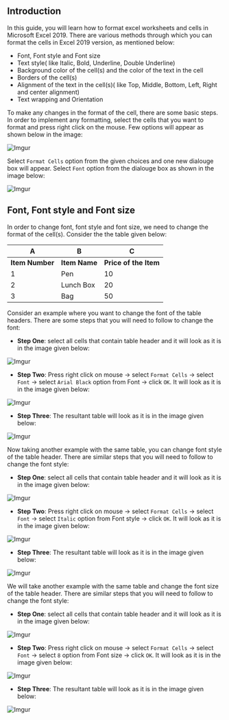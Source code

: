 ## Introduction
In this guide, you will learn how to format excel worksheets and cells in Microsoft Excel 2019. There are various methods through which you can format the cells in Excel 2019 version, as mentioned below:

- Font, Font style and Font size
- Text style( like Italic, Bold, Underline, Double Underline)
- Background color of the cell(s) and the color of the text in the cell
- Borders of the cell(s)
- Alignment of the text in the cell(s)( like Top, Middle, Bottom, Left, Right and center alignment)
- Text wrapping and Orientation

To make any changes in the format of the cell, there are some basic steps. In order to implement any formatting, select the cells that you want to format and press right click on the mouse. Few options will appear as shown below in the image:

![Imgur](https://i.imgur.com/Yxdfkkw.png)

Select `Format Cells` option from the given choices and one new dialouge box will appear. Select `Font` option from the dialouge box as shown in the image below:

![Imgur](https://i.imgur.com/E6HFkD1.png)


## Font, Font style and Font size
In order to change font, font style and font size, we need to change the format of the cell(s). Consider the the table given below:

| A | B | C |
| --- | --- | --- |
| **Item Number** | **Item Name** | **Price of the Item** |
| 1 | Pen | 10 |
| 2 | Lunch Box | 20 |
| 3 | Bag | 50 |


Consider an example where you want to change the font of the table headers. There are some steps that you will need to follow to change the font:

- **Step One**: select all cells that contain table header and it will look as it is in the image given below:

![Imgur](https://i.imgur.com/hAiGJ2O.png)

- **Step Two**: Press right click on mouse -> select `Format Cells` -> select `Font` -> select `Arial Black` option from Font -> click `OK`. It will look as it is in the image given below:

![Imgur](https://i.imgur.com/lcS3L3h.png)

- **Step Three**: The resultant table will look as it is in the image given below:

![Imgur](https://i.imgur.com/YF5OCK5.png)

Now taking another example with the same table, you can change font style of the table header. There are similar steps that you will need to follow to change the font style: 

- **Step One**: select all cells that contain table header and it will look as it is in the image given below:

![Imgur](https://i.imgur.com/pD0SHMq.png)

- **Step Two**: Press right click on mouse -> select `Format Cells` -> select `Font` -> select `Italic` option from Font style -> click `OK`. It will look as it is in the image given below:

![Imgur](https://i.imgur.com/rMHLueS.png)

- **Step Three**: The resultant table will look as it is in the image given below:

![Imgur](https://i.imgur.com/22Uxbt4.png)

We will take another example with the same table and change the font size of the table header. There are similar steps that you will need to follow to change the font style: 

- **Step One**: select all cells that contain table header and it will look as it is in the image given below:

![Imgur](https://i.imgur.com/sD5tpdF.png)

- **Step Two**: Press right click on mouse -> select `Format Cells` -> select `Font` -> select `8` option from Font size -> click `OK`. It will look as it is in the image given below:

![Imgur](https://i.imgur.com/WwpbefO.png)

- **Step Three**: The resultant table will look as it is in the image given below:

![Imgur](https://i.imgur.com/Bt0CdGl.png)









